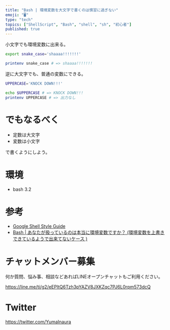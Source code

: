 ```yaml
---
title: "Bash | 環境変数を大文字で書くのは慣習に過ぎない"
emoji: "🖥"
type: "tech"
topics: ["ShellScript", "Bash", "shell", "sh", "初心者"]
published: true
---
```


小文字でも環境変数に出来る。

```bash:snake.sh
export snake_case='shaaaa!!!!!!!'

printenv snake_case # => shaaaa!!!!!!!
```

逆に大文字でも、普通の変数にできる。

```bash:upper.sh
UPPERCASE='KNOCK DOWN!!!'

echo $UPPERCASE # => KNOCK DOWN!!!
printenv UPPERCASE # => 出力なし
```


# でもなるべく

- 定数は大文字
- 変数は小文字

で書くようにしよう。

# 環境

- bash 3.2

# 参考

- [Google Shell Style Guide](https://google.github.io/styleguide/shell.xml)
- [Bash | あなたが扱っているのは本当に環境変数ですか？ (環境変数を上書きできているようで出来てないケース )](http://qiita.com/YumaInaura/items/69c6935aa5193630da07)








<!-- Update From Qiita API -->

# チャットメンバー募集


何か質問、悩み事、相談などあればLINEオープンチャットもご利用ください。

https://line.me/ti/g2/eEPltQ6Tzh3pYAZV8JXKZqc7PJ6L0rpm573dcQ





# Twitter


https://twitter.com/YumaInaura


<!-- Update From Qiita API -->


